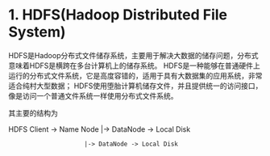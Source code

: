 # 1. HDFS(Hadoop Distributed File System)
HDFS是Hadoop分布式文件储存系统，主要用于解决大数据的储存问题，分布式意味着HDFS是横跨在多台计算机上的储存系统。
HDFS是一种能够在普通硬件上运行的分布式文件系统，它是高度容错的，适用于具有大数据集的应用系统，非常适合纯村大型数据；
HDFS使用堕胎计算机储存文件，并且提供统一的访问接口，像是访问一个普通文件系统一样使用分布式文件系统。

其主要的结构为
                          
HDFS Client -> Name Node |-> DataNode -> Local Disk

                         |-> DataNode -> Local Disk
